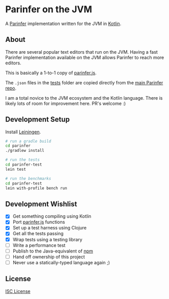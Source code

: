 # Parinfer on the JVM

A [Parinfer] implementation written for the JVM in [Kotlin].

## About

There are several popular text editors that run on the JVM. Having a fast
Parinfer implementation available on the JVM allows Parinfer to reach more
editors.

This is basically a 1-to-1 copy of [parinfer.js].

The `.json` files in the [tests] folder are copied directly from the [main
Parinfer repo].

I am a total novice to the JVM ecosystem and the Kotlin language. There is
likely lots of room for improvement here. PR's welcome :)

## Development Setup

Install [Leiningen].

```sh
# run a gradle build
cd parinfer
./gradlew install
```

```sh
# run the tests
cd parinfer-test
lein test
```

```sh
# run the benchmarks
cd parinfer-test
lein with-profile bench run
```


## Development Wishlist

* [x] Get something compiling using Kotlin
* [x] Port [parinfer.js] functions
* [x] Set up a test harness using Clojure
* [x] Get all the tests passing
* [x] Wrap tests using a testing library
* [ ] Write a performance test
* [ ] Publish to the Java-equivalent of [npm]
* [ ] Hand off ownership of this project
* [ ] Never use a statically-typed language again ;)

## License

[ISC License]

[Parinfer]:http://shaunlebron.github.io/parinfer/
[Kotlin]:https://kotlinlang.org/
[parinfer.js]:https://github.com/shaunlebron/parinfer/blob/master/lib/parinfer.js
[tests]:parinfer-test/tests/
[main Parinfer repo]:https://github.com/shaunlebron/parinfer/tree/master/lib/test/cases
[Leiningen]:http://leiningen.org/
[npm]:https://www.npmjs.com/
[ISC License]:LICENSE.md
